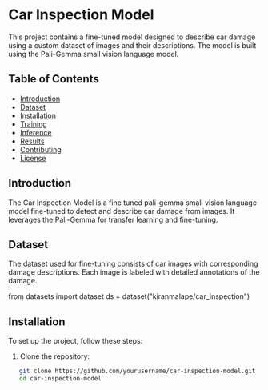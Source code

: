 # Car Inspection Model

This project contains a fine-tuned model designed to describe car damage using a custom dataset of images and their descriptions. The model is built using the Pali-Gemma small vision language model.

## Table of Contents
- [Introduction](#introduction)
- [Dataset](#dataset)
- [Installation](#installation)
- [Training](#training)
- [Inference](#inference)
- [Results](#results)
- [Contributing](#contributing)
- [License](#license)

## Introduction

The Car Inspection Model is a fine tuned pali-gemma small vision language model fine-tuned to detect and describe car damage from images. It leverages the Pali-Gemma for transfer learning and fine-tuning.

## Dataset

The dataset used for fine-tuning consists of car images with corresponding damage descriptions. Each image is labeled with detailed annotations of the damage.

from datasets import dataset
ds = dataset("kiranmalape/car_inspection")

## Installation

To set up the project, follow these steps:

1. Clone the repository:
```bash
   git clone https://github.com/yourusername/car-inspection-model.git
   cd car-inspection-model
